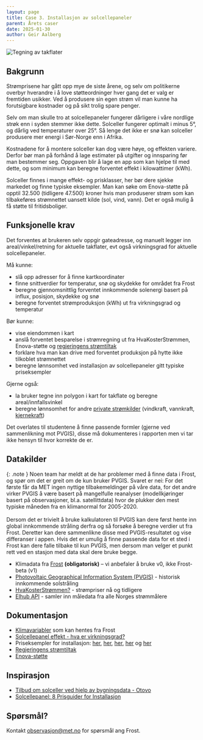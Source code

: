 ```yaml
---
layout: page
title: Case 3. Installasjon av solcellepaneler
parent: Årets caser
date: 2025-01-30
author: Geir Aalberg
---
```



![Tegning av takflater](https://datalandsbyen.norge.no/assets/uploads/files/1645011766071-otovo_ditt_tilbud_takflater_2022-02-08-11_20_58.png)


## Bakgrunn

Strømprisene har gått opp mye de siste årene, og selv om politikerne overbyr
hverandre i å love støtteordninger hver gang det er valg er fremtiden usikker.
Ved å produsere sin egen strøm vil man kunne ha forutsigbare kostnader og på
sikt trolig spare penger.

Selv om man skulle tro at solcellepaneler fungerer dårligere i våre nordlige
strøk enn i syden stemmer ikke dette. Solceller fungerer optimalt i minus 5°, og
dårlig ved temperaturer over 25°. Så lenge det ikke er snø kan solceller produsere
mer energi i Sør-Norge enn i Afrika.

Kostnadene for å montere solceller kan dog være høye, og effekten variere.
Derfor bør man på forhånd å lage estimater på utgifter og innsparing før man bestemmer seg.
Oppgaven blir å lage en app som kan hjelpe til med dette, og som minimum kan
beregne forventet effekt i kilowattimer (kWh).

Solceller finnes i mange effekt- og prisklasser, her bør dere sjekke markedet og finne
typiske eksempler.
Man kan søke om Enova-støtte på opptil 32.500 (tidligere 47.500) kroner hvis
man produserer strøm som kan tilbakeføres strømnettet uansett kilde (sol, vind, vann).
Det er også mulig å få støtte til fritidsboliger.

## Funksjonelle krav

Det forventes at brukeren selv oppgir gateadresse, og manuelt legger inn
areal/vinkel/retning for aktuelle takflater, evt også virkningsgrad for aktuelle
solcellepaneler.

Må kunne:

- slå opp adresser for å finne kartkoordinater
- finne snittverdier for temperatur, snø og skydekke for området fra Frost
- beregne gjennomsnittlig forventet innkommende solenergi basert på influx, posisjon, skydekke og snø
- beregne forventet strømproduksjon (kWh) ut fra virkningsgrad og temperatur


Bør kunne:

- vise eiendommen i kart
- anslå forventet besparelse i strømregning ut fra HvaKosterStrømmen, Enova-støtte og [regjeringens strømtiltak](https://www.regjeringen.no/no/tema/energi/regjeringens-stromtiltak/id2900232/)
- forklare hva man kan drive med forventet produksjon på hytte ikke tilkoblet strømnettet
- beregne lønnsomhet ved installasjon av solcellepaneler gitt typiske priseksempler

Gjerne også:

- la bruker tegne inn polygon i kart for takflate og beregne areal/innfallsvinkel
- beregne lønnsomhet for andre [private strømkilder](https://www.enova.no/privat/alle-energitiltak/solenergi/solcelleanlegg/) (vindkraft, vannkraft, [kjernekraft](https://allthatsinteresting.com/david-hahn))

Det overlates til studentene å finne passende formler (gjerne ved sammenlikning
mot PVGIS), disse må dokumenteres i rapporten men vi tar ikke hensyn til hvor
korrekte de er.

## Datakilder

{: .note }
Noen team har meldt at de har problemer med å finne data i Frost, og spør om det
er greit om de kun bruker PVGIS. Svaret er nei: For det første får da MET ingen
nyttige tilbakemeldinger på våre data, for det andre virker PVGIS å være basert
på mangelfulle reanalyser (modellkjøringer basert på observasjoner, bl.a.
satellittdata) hvor de plukker den mest typiske måneden fra en klimanormal for
2005-2020.<br><br>
Dersom det er trivielt å bruke kalkulatoren til PVGIS kan dere først hente inn
global innkommende stråling derfra og så forsøke å beregne verdier ut fra Frost.
Deretter kan dere sammenlikne disse med PVGIS-resultatet og vise differanser i
appen. Hvis det er umulig å finne passende data for et sted i Frost kan dere falle
tilbake til kun PVGIS, men dersom man velger et punkt rett ved en stasjon med
data skal dere bruke begge.

- Klimadata fra [Frost](https://frost.met.no/) **(obligatorisk)** – vi anbefaler å bruke v0, ikke Frost-beta (v1)
- [Photovoltaic Geographical Information System (PVGIS)](https://joint-research-centre.ec.europa.eu/photovoltaic-geographical-information-system-pvgis_en) - historisk innkommende solstråling
- [HvaKosterStrømmen?](https://www.hvakosterstrommen.no/strompris-api) - strømpriser nå og tidligere
- [Elhub API](https://tadata.no/providers/c6a9cb66-8b97-4b46-91c2-8225895f514b) - samler inn måledata fra alle Norges strømmålere

## Dokumentasjon

- [Klimavariabler](./klima) som kan hentes fra Frost
- [Solcellepanel effekt - hva er virkningsgrad?](https://www.otovo.no/blog/solcellepanel-solceller/solceller-norge-virkningsgrad/)
- Priseksempler for installasjon: [her](https://www.fjordkraft.no/solcellepanel/solcellepanel-pris/), [her](https://prisnorge.no/2025/01/11/solcellepanel-8-prisguider-for-installasjon/), [her](https://www.solsmart.no/pris/solcellepanel), [her](https://www.boligsmart.no/pris/solcellepanel-tak) og [her](https://solceller.no/panel-pris)
- [Regjeringens strømtiltak](https://www.regjeringen.no/no/tema/energi/regjeringens-stromtiltak/id2900232/)
- [Enova-støtte](https://www.enova.no/privat/alle-energitiltak/solenergi/solcelleanlegg/)

## Inspirasjon

- [Tilbud om solceller ved hjelp av bygningsdata - Otovo](https://datalandsbyen.norge.no/topic/150/tilbud-om-solceller-ved-hjelp-av-bygningsdata-otovo)
- [Solcellepanel: 8 Prisguider for Installasjon](https://prisnorge.no/2025/01/11/solcellepanel-8-prisguider-for-installasjon/)

## Spørsmål?

Kontakt <a href="mailto:observasjon@met.no">observasjon@met.no</a> for spørsmål ang Frost.
